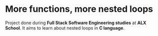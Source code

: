 
# More functions, more nested loops

Project done during **Full Stack Software Engineering studies** at **ALX School**. It aims to learn about nested loops in **C language**.

